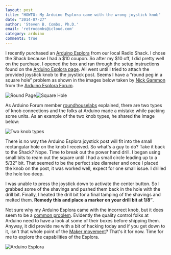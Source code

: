 ```yaml
---
layout: post
title: "HOWTO: My Arduino Esplora came with the wrong joystick knob"
date: "2014-07-27"
author: 'Steven B. Combs, Ph.D.'
email: 'retrocombs@icloud.com'
category: arduino
comments: true
---
```


I recently purchased an [Arduino Esplora](http://www.amazon.com/gp/product/B00CMCM688/ref=as_li_ss_tl?ie=UTF8&camp=1789&creative=390957&creativeASIN=B00CMCM688&linkCode=as2&tag=stevenccom-20) from our local Radio Shack. I chose the Shack because I had a $10 coupon. So after my $10 off, I did pretty well on the purchase.  I opened the box and ran through the setup instructions found on the [Arduino Esplora page](http://arduino.cc/en/Main/ArduinoBoardEsplora). All went until I tried to attach the provided joystick knob to the joystick post. Seems I have a “round peg in a square hole” problem as shown in the images below taken by [Nick Gammon](http://forum.arduino.cc/index.php?action=profile;u=36095) from the [Arduino Esplora Forum](http://forum.arduino.cc/index.php?topic=144164.0).

![Round Page](http://www.stevencombs.com/images/posts/2014-07-27-RoundPeg.png)![Square Hole](http://www.stevencombs.com/images/posts/2014-07-27-SquareHole.png)

As Arduino Forum member [roundhouselabs](http://forum.arduino.cc/index.php?action=profile;u=68073) explained, there are two types of knob connections and the folks at Arduino made a mistake while packing some units. As an example of the two knob types, he shared the image below:

![Two knob types](https://lh4.googleusercontent.com/-gq4S5B0u8Ps/UQQ8dg8ZKgI/AAAAAAAAHIQ/cCsPAbdWYLo/s288/IMG_20130126_151311.jpg)

There is no way the Arduino Esplora joystick post will fit into the small rectangular hole on the knob I received. So what's a guy to do? Take it back to the Shack? Nope. Time to break out the power hand drill. I began using small bits to ream out the square until I had a small circle leading up to a 5/32” bit. That seemed to be the perfect size diameter and once I placed the knob on the post, it was worked well, expect for one small issue. I drilled the hole too deep.

I was unable to press the joystick down to activate the center button. So I grabbed some of the shavings and pushed them back in the hole with the drill bit. Finally, I heated the drill bit for a final tamping of the shavings and melted them. **Remedy this and place a marker on your drill bit at 1/8”**.

Not sure why my Arduino Esplora came with the incorrect knob, but it does seem to be a [common problem](http://forum.arduino.cc/index.php?topic=144164.0). Evidently the quality control folks at Arduino need to have a look at some of their boxes before shipping them. Anyway, it did provide me with a bit of hacking today and if you get down to it, isn't that whole point of the [Maker movement](http://en.wikipedia.org/wiki/Maker_culture)? That's it for now. Time for me to explore the capabilities of the Esplora.

![Arduino Esplora](http://farm9.staticflickr.com/8044/8134573901_63952a4f17.jpg)
